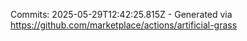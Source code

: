 Commits: 2025-05-29T12:42:25.815Z - Generated via https://github.com/marketplace/actions/artificial-grass
<br>
